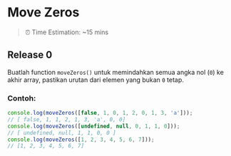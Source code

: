 # Move Zeros

> ⏰ Time Estimation: ~15 mins
## Release 0
Buatlah function `moveZeros()` untuk memindahkan semua angka nol (`0`) ke akhir
array, pastikan urutan dari elemen yang bukan `0` tetap.

### Contoh:


```javascript
console.log(moveZeros([false, 1, 0, 1, 2, 0, 1, 3, 'a']));
// [ false, 1, 1, 2, 1, 3, 'a', 0, 0]
console.log(moveZeros([undefined, null, 0, 1, 1, 0]));
// [ undefined, null, 1, 1, 0, 0 ]
console.log(moveZeros([1, 2, 3, 4, 5, 6, 7]));
// [1, 2, 3, 4, 5, 6, 7]
```